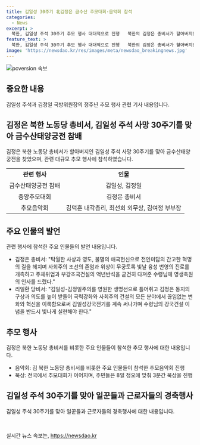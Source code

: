 ```yaml
---
title: 김일성 30주기 北김정은 금수산 추모대회·음악회 참석
categories:
  - News
excerpt: >
  북한, 김일성 주석 30주기 추모 행사 대대적으로 진행   북한의 김정은 총비서가 할아버지인 김일성 주석의 사망 30주기를 맞아 금수산태양궁전을 참배하고, 중앙추모대회 및 추모음악회에 참석했다. 김 총비서는 이를 통해 주체위업과 부강조국건설의 억년반석을 굳건히 다진 수령님에 대한 영원한 감사를 표현했다. 이번 행사에는 김일성 주석과 김정일 국방위원장의 시신이 안치된 곳을 찾은 것으로, 김 총비서가 이를 참배한 것은 올해 처음이었다. 8일에는 전국적으로 추모대회가 이어지며, 주민들은 3분간 묵상을 했다.
feature_text: >
  북한, 김일성 주석 30주기 추모 행사 대대적으로 진행   북한의 김정은 총비서가 할아버지인 김일성 주석의 사망 30주기를 맞아 금수산태양궁전을 참배하고, 중앙추모대회 및 추모음악회에 참석했다. 김 총비서는 이를 통해 주체위업과 부강조국건설의 억년반석을 굳건히 다진 수령님에 대한 영원한 감사를 표현했다. 이번 행사에는 김일성 주석과 김정일 국방위원장의 시신이 안치된 곳을 찾은 것으로, 김 총비서가 이를 참배한 것은 올해 처음이었다. 8일에는 전국적으로 추모대회가 이어지며, 주민들은 3분간 묵상을 했다.
image: 'https://newsdao.kr/res/images/meta/newsdao_breakingnews.jpg'
---
```


<p><img src="https://newsdao.kr/res/images/meta/newsdao_breakingnews.jpg" alt="pcversion 속보" /></p>

<h2 data-ke-size="size26">중요한 내용</h2>

<p data-ke-size="size16">김일성 주석과 김정일 국방위원장의 정주년 추모 행사 관련 기사 내용입니다.</p>

<h2 data-ke-size="size24">김정은 북한 노동당 총비서, 김일성 주석 사망 30주기를 맞아 금수산태양궁전 참배</h2>

<p data-ke-size="size16">김정은 북한 노동당 총비서가 할아버지인 김일성 주석 사망 30주기를 맞아 금수산태양궁전을 찾았으며, 관련 대규모 추모 행사에 참석하였습니다.</p>

<table>
  <tr>
    <td style="text-align: center; height: 17px;"><b>관련 행사</b></td>
    <td style="text-align: center; height: 17px;"><b>인물</b></td>
  </tr>
  <tr>
    <td style="text-align: center; height: 17px;">금수산태양궁전 참배</td>
    <td style="text-align: center; height: 17px;">김일성, 김정일</td>
  </tr>
  <tr>
    <td style="text-align: center; height: 17px;">중앙추모대회</td>
    <td style="text-align: center; height: 17px;">김정은 총비서</td>
  </tr>
  <tr>
    <td style="text-align: center; height: 17px;">추모음악회</td>
    <td style="text-align: center; height: 17px;">김덕훈 내각총리, 최선희 외무상, 김여정 부부장</td>
  </tr>
</table>

<h2 data-ke-size="size24">주요 인물의 발언</h2>

<p data-ke-size="size16">관련 행사에 참석한 주요 인물들의 발언 내용입니다.</p>

<ul>
  <li>김정은 총비서: "탁월한 사상과 영도, 불멸의 애국헌신으로 전인미답의 간고한 혁명의 길을 헤치며 사회주의 조선의 존엄과 위상이 무궁토록 빛날 융성 번영의 진로를 개촉하고 주체위업과 부강조국건설의 억년반석을 굳건히 다져준 수령님께 영생축원의 인사를 드렸다."</li>
  <li>리일환 당비서: "김일성-김정일주의를 영원한 생명선으로 틀어쥐고 김정은 동지의 구상과 의도를 높이 받들어 국력강화와 사회주의 건설의 모든 분야에서 끊임없는 변화와 혁신을 이룩함으로써 김일성강국전기를 계속 써나가며 수령님의 강국건설 이념을 반드시 빛나게 실현해야 한다."</li>
</ul>

<h2 data-ke-size="size24">추모 행사</h2>

<p data-ke-size="size16">김정은 북한 노동당 총비서를 비롯한 주요 인물들이 참석한 추모 행사에 대한 내용입니다.</p>

<ul>
  <li>음악회: 김 북한 노동당 총비서를 비롯한 주요 인물들이 참석한 추모음악회 진행</li>
  <li>묵상: 전국에서 추모대회가 이어지며, 주민들은 8일 정오에 맞춰 3분간 묵상을 진행</li>
</ul>

<h2 data-ke-size="size24">김일성 주석 30주기를 맞아 일꾼들과 근로자들의 경축행사</h2>

<p data-ke-size="size16">김일성 주석 30주기를 맞아 일꾼들과 근로자들의 경축행사에 대한 내용입니다.</p>

<p data-ke-size="size16">&nbsp;</p>
실시간 뉴스 속보는, <a href="https://newsdao.kr" rel="dofollow">https://newsdao.kr</a>


